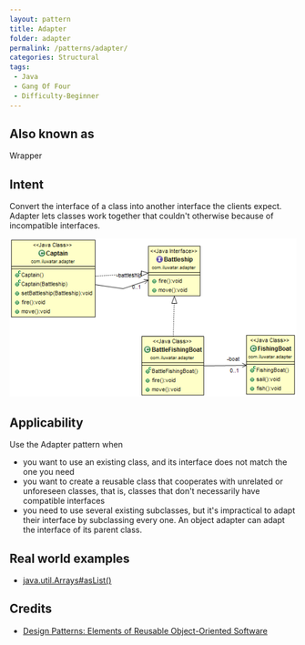 ```yaml
---
layout: pattern
title: Adapter
folder: adapter
permalink: /patterns/adapter/
categories: Structural
tags:
 - Java
 - Gang Of Four
 - Difficulty-Beginner
---
```


## Also known as
Wrapper

## Intent
Convert the interface of a class into another interface the clients
expect. Adapter lets classes work together that couldn't otherwise because of
incompatible interfaces.

![alt text](./etc/adapter.png "Adapter")

## Applicability
Use the Adapter pattern when

* you want to use an existing class, and its interface does not match the one you need
* you want to create a reusable class that cooperates with unrelated or unforeseen classes, that is, classes that don't necessarily have compatible interfaces
* you need to use several existing subclasses, but it's impractical to adapt their interface by subclassing every one. An object adapter can adapt the interface of its parent class.

## Real world examples

* [java.util.Arrays#asList()](http://docs.oracle.com/javase/8/docs/api/java/util/Arrays.html#asList%28T...%29)

## Credits

* [Design Patterns: Elements of Reusable Object-Oriented Software](http://www.amazon.com/Design-Patterns-Elements-Reusable-Object-Oriented/dp/0201633612)
